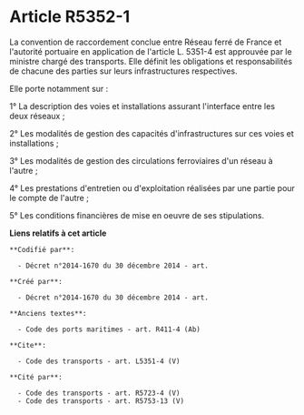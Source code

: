 # Article R5352-1

La convention de raccordement conclue entre Réseau ferré de France et l'autorité portuaire en application de l'article L.
5351-4 est approuvée par le ministre chargé des transports. Elle définit les obligations et responsabilités de chacune des
parties sur leurs infrastructures respectives. 

Elle porte notamment sur : 

1° La description des voies et installations assurant l'interface entre les deux réseaux ; 

2° Les modalités de gestion des capacités d'infrastructures sur ces voies et installations ; 

3° Les modalités de gestion des circulations ferroviaires d'un réseau à l'autre ; 

4° Les prestations d'entretien ou d'exploitation réalisées par une partie pour le compte de l'autre ; 

5° Les conditions financières de mise en oeuvre de ses stipulations.

**Liens relatifs à cet article**

	**Codifié par**:

	  - Décret n°2014-1670 du 30 décembre 2014 - art.

	**Créé par**:

	  - Décret n°2014-1670 du 30 décembre 2014 - art.

	**Anciens textes**:

	  - Code des ports maritimes - art. R411-4 (Ab)

	**Cite**:

	  - Code des transports - art. L5351-4 (V)

	**Cité par**:

	  - Code des transports - art. R5723-4 (V)
	  - Code des transports - art. R5753-13 (V)
